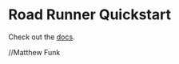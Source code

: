 # Road Runner Quickstart

Check out the [docs](https://rr.brott.dev/docs/v1-0/tuning/).

//Matthew Funk